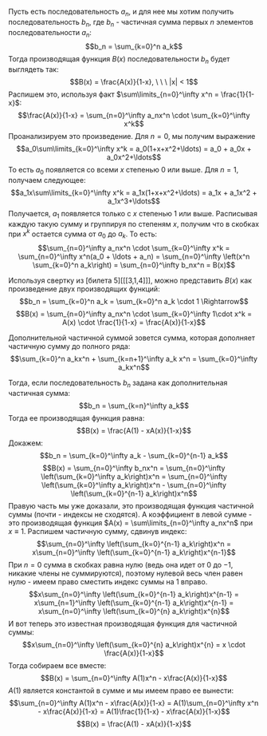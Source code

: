 Пусть есть последовательность $a_n$, и для нее мы хотим получить последовательность $b_n$, где $b_n$ - частичная сумма первых $n$ элементов последовательности $a_n$:
$$b_n = \sum_{k=0}^n a_k$$
Тогда производящая функция $B(x)$ последовательности $b_n$ будет выглядеть так:
$$B(x) = \frac{A(x)}{1-x}, \ \ \ |x| < 1$$
Распишем это, используя факт $\sum\limits_{n=0}^\infty x^n = \frac{1}{1-x}$:
$$\frac{A(x)}{1-x} = \sum_{n=0}^\infty a_nx^n \cdot \sum_{k=0}^\infty x^k$$
Проанализируем это произведение. Для $n=0$, мы получим выражение
$$a_0\sum\limits_{k=0}^\infty x^k = a_0(1+x+x^2+\ldots) = a_0 + a_0x + a_0x^2+\ldots$$
То есть $a_0$ появляется со всеми $x$ степенью $0$ или выше. Для $n=1$, получаем следующее:
$$a_1x\sum\limits_{k=0}^\infty x^k = a_1x(1+x+x^2+\ldots) = a_1x + a_1x^2 + a_1x^3+\ldots$$
Получается, $a_1$ появляется только с $x$ степенью $1$ или выше. Расписывая каждую такую сумму и группируя по степеням $x$, получим что в скобках при $x^k$ остается сумма от $a_0$ до $a_k$. То есть:
$$\sum_{n=0}^\infty a_nx^n \cdot \sum_{k=0}^\infty x^k = \sum_{n=0}^\infty x^n(a_0 + \ldots + a_n) = \sum_{n=0}^\infty \left(x^n \sum_{k=0}^n a_k\right) = \sum_{n=0}^\infty b_nx^n = B(x)$$

Используя свертку из [билета 5][[[3,1,4]]], можно представить $B(x)$ как произведение двух производящих функций:
$$b_n = \sum_{k=0}^n a_k = \sum_{k=0}^n a_k \cdot 1 \Rightarrow$$
$$B(x) = \sum_{n=0}^\infty a_nx^n \cdot \sum_{k=0}^\infty 1\cdot x^k = A(x) \cdot \frac{1}{1-x} = \frac{A(x)}{1-x}$$

Дополнительной частичной суммой зовется сумма, которая дополняет частичную сумму до полного ряда:
$$\sum_{k=0}^n a_kx^n + \sum_{k=n+1}^\infty a_k x^n = \sum_{k=0}^\infty a_kx^n$$

Тогда, если последовательность $b_n$ задана как дополнительная частичная сумма:
$$b_n = \sum_{k=n}^\infty a_k$$
Тогда ее производящая функция равна:
$$B(x) = \frac{A(1) - xA(x)}{1-x}$$
Докажем:
$$b_n = \sum_{k=0}^\infty a_k - \sum_{k=0}^{n-1} a_k$$
$$B(x) = \sum_{n=0}^\infty b_nx^n = \sum_{n=0}^\infty \left(\sum_{k=0}^\infty a_k\right)x^n = \sum_{n=0}^\infty \left(\sum_{k=0}^\infty a_k\right)x^n - \sum_{n=0}^\infty \left(\sum_{k=0}^{n-1} a_k\right)x^n$$
Правую часть мы уже доказали, это производящая функция частичной суммы (почти - индексы не сходятся). А коэффициент в левой сумме - это производящая функция $A(x) = \sum\limits_{n=0}^\infty a_nx^n$ при $x \equiv 1$. Распишем частичную сумму, сдвинув индекс:
$$\sum_{n=0}^\infty \left(\sum_{k=0}^{n-1} a_k\right)x^n = x\sum_{n=0}^\infty \left(\sum_{k=0}^{n-1} a_k\right)x^{n-1}$$
При $n=0$ сумма в скобках равна нулю (ведь она идет от $0$ до $-1$, никакие члены не суммируются), поэтому нулевой весь член равен нулю - имеем право сместить индекс суммы на 1 вправо.
$$x\sum_{n=0}^\infty \left(\sum_{k=0}^{n-1} a_k\right)x^{n-1} = x\sum_{n=1}^\infty \left(\sum_{k=0}^{n-1} a_k\right)x^{n-1} = x\sum_{n=0}^\infty \left(\sum_{k=0}^{n} a_k\right)x^{n}$$
И вот теперь это известная производящая функция для частичной суммы:
$$x\sum_{n=0}^\infty \left(\sum_{k=0}^{n} a_k\right)x^{n} = x \cdot \frac{A(x)}{1-x}$$
Тогда собираем все вместе:
$$B(x) = \sum_{n=0}^\infty A(1)x^n - x\frac{A(x)}{1-x}$$
$A(1)$ является константой в сумме и мы имеем право ее вынести:
$$\sum_{n=0}^\infty A(1)x^n - x\frac{A(x)}{1-x} = A(1)\sum_{n=0}^\infty x^n - x\frac{A(x)}{1-x} = A(1)\frac{1}{1-x} - x\frac{A(x)}{1-x}$$
$$B(x) = \frac{A(1) - xA(x)}{1-x}$$

